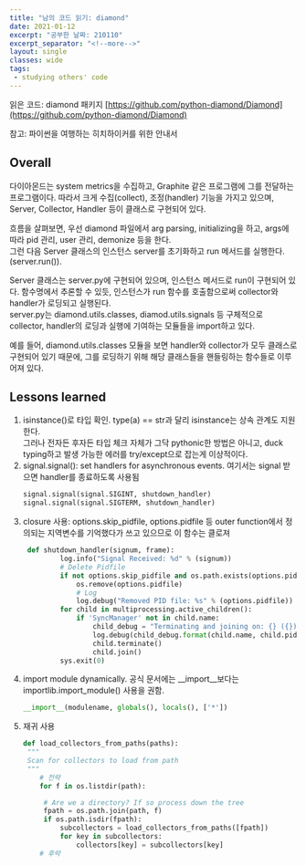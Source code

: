 ```yaml
---
title: "남의 코드 읽기: diamond"
date: 2021-01-12
excerpt: "공부한 날짜: 210110"
excerpt_separator: "<!--more-->"
layout: single
classes: wide
tags: 
 - studying others' code
---
```



읽은 코드: diamond 패키지 [https://github.com/python-diamond/Diamond](https://github.com/python-diamond/Diamond)

참고: 파이썬을 여행하는 히치하이커를 위한 안내서



## Overall

다이아몬드는 system metrics을 수집하고, Graphite 같은 프로그램에 그를 전달하는 프로그램이다.
따라서 크게 수집(collect), 조정(handler) 기능을 가지고 있으며, Server, Collector, Handler 등이 클래스로 구현되어 있다.

흐름을 살펴보면, 우선 diamond 파일에서 arg parsing, initializing을 하고, args에 따라 pid 관리, user 관리, demonize 등을 한다.  
그런 다음 Server 클래스의 인스턴스 server를 초기화하고 run 메서드를 실행한다.(server.run()).  

Server 클래스는 server.py에 구현되어 있으며, 인스턴스 메서드로 run이 구현되어 있다. 함수명에서 추론할 수 있듯, 인스턴스가 run 함수를 호출함으로써 collector와 handler가 로딩되고 실행된다.   
server.py는 diamond.utils.classes, diamod.utils.signals 등 구체적으로 collector, handler의 로딩과 실행에 기여하는 모듈들을 import하고 있다.  

예를 들어, diamond.utils.classes 모듈을 보면 handler와 collector가 모두 클래스로 구현되어 있기 때문에, 그를 로딩하기 위해 해당 클래스들을 핸들링하는 함수들로 이루어져 있다.  




## Lessons learned


1. isinstance()로 타입 확인. type(a) == str과 달리 isinstance는 상속 관계도 지원한다.  
그러나 전자든 후자든 타입 체크 자체가 그닥 pythonic한 방법은 아니고, duck typing하고 발생 가능한 에러를 try/except으로 잡는게 이상적이다.
2. signal.signal(): set handlers for asynchronous events. 여기서는 signal 받으면 handler를 종료하도록 사용됨
   ```python
   signal.signal(signal.SIGINT, shutdown_handler)
   signal.signal(signal.SIGTERM, shutdown_handler)
   ```
3. closure 사용: options.skip_pidfile, options.pidfile 등 outer function에서 정의되는 지역변수를 기억했다가 쓰고 있으므로 이 함수는 클로져
   ```python
	def shutdown_handler(signum, frame):
            log.info("Signal Received: %d" % (signum))
            # Delete Pidfile
            if not options.skip_pidfile and os.path.exists(options.pidfile):
                os.remove(options.pidfile)
                # Log
                log.debug("Removed PID file: %s" % (options.pidfile))  
            for child in multiprocessing.active_children():
                if 'SyncManager' not in child.name:
                    child_debug = "Terminating and joining on: {} ({})"
                    log.debug(child_debug.format(child.name, child.pid))
                    child.terminate()
                    child.join()
            sys.exit(0)

   ```
4. import module dynamically. 공식 문서에는 __import__보다는 importlib.import_module() 사용을 권함.
   ```python
   __import__(modulename, globals(), locals(), ['*'])
   ```
5. 재귀 사용
   ```python
   def load_collectors_from_paths(paths):
    """
    Scan for collectors to load from path
    """
	   # 전략
	   for f in os.listdir(path):

	    # Are we a directory? If so process down the tree
	    fpath = os.path.join(path, f)
	    if os.path.isdir(fpath):
	        subcollectors = load_collectors_from_paths([fpath])
	        for key in subcollectors:
	            collectors[key] = subcollectors[key]
	   # 후략
   ```

